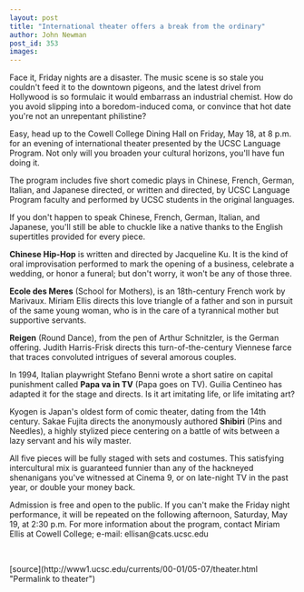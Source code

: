 ```yaml
---
layout: post
title: "International theater offers a break from the ordinary"
author: John Newman
post_id: 353
images:
---
```


<p>
  Face it, Friday nights are a disaster. The music scene is so stale you couldn't feed it to the downtown pigeons, and the latest drivel from Hollywood is so formulaic it would embarrass an industrial chemist. How do you avoid slipping into a boredom-induced coma, or convince that hot date you're not an unrepentant philistine?
</p>
<p>
  Easy, head up to the Cowell College Dining Hall on Friday, May 18, at 8 p.m. for an evening of international theater presented by the UCSC Language Program. Not only will you broaden your cultural horizons, you'll have fun doing it.
</p>
<p>
  The program includes five short comedic plays in Chinese, French, German, Italian, and Japanese directed, or written and directed, by UCSC Language Program faculty and performed by UCSC students in the original languages.
</p>
<p>
  If you don't happen to speak Chinese, French, German, Italian, and Japanese, you'll still be able to chuckle like a native thanks to the English supertitles provided for every piece.
</p>
<p>
  <b>Chinese Hip-Hop</b> is written and directed by Jacqueline Ku. It is the kind of oral improvisation performed to mark the opening of a business, celebrate a wedding, or honor a funeral; but don't worry, it won't be any of those three.
</p>
<p>
  <b>Ecole des Meres</b> (School for Mothers), is an 18th-century French work by Marivaux. Miriam Ellis directs this love triangle of a father and son in pursuit of the same young woman, who is in the care of a tyrannical mother but supportive servants.
</p>
<p>
  <b>Reigen</b> (Round Dance), from the pen of Arthur Schnitzler, is the German offering. Judith Harris-Frisk directs this turn-of-the-century Viennese farce that traces convoluted intrigues of several amorous couples.
</p>
<p>
  In 1994, Italian playwright Stefano Benni wrote a short satire on capital punishment called <b>Papa va in TV</b> (Papa goes on TV). Guilia Centineo has adapted it for the stage and directs. Is it art imitating life, or life imitating art?
</p>
<p>
  Kyogen is Japan's oldest form of comic theater, dating from the 14th century. Sakae Fujita directs the anonymously authored <b>Shibiri</b> (Pins and Needles), a highly stylized piece centering on a battle of wits between a lazy servant and his wily master.
</p>
<p>
  All five pieces will be fully staged with sets and costumes. This satisfying intercultural mix is guaranteed funnier than any of the hackneyed shenanigans you've witnessed at Cinema 9, or on late-night TV in the past year, or double your money back.
</p>
<p>
  Admission is free and open to the public. If you can't make the Friday night performance, it will be repeated on the following afternoon, Saturday, May 19, at 2:30 p.m. For more information about the program, contact Miriam Ellis at Cowell College; e-mail: ellisan@cats.ucsc.edu
</p>
<p>
  <br>

</p>
[source](http://www1.ucsc.edu/currents/00-01/05-07/theater.html "Permalink to theater")
